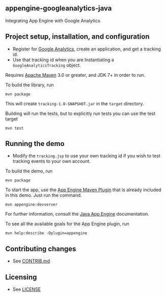 ## appengine-googleanalytics-java

Integrating App Engine with Google Analytics

## Project setup, installation, and configuration

- Register for [Google Analytics](http://www.google.com/analytics/), create
an application, and get a tracking id.
- Use that tracking id when you are Instantiating a `GoogleAnalyticsTracking` object.

Requires [Apache Maven](http://maven.apache.org) 3.0 or greater, and JDK 7+ in order to run.

To build the library, run

    mvn package

This will create `tracking-1.0-SNAPSHOT.jar` in the `target` directory.

Building will run the tests, but to explicitly run tests you can use the test target

    mvn test

## Running the demo

- Modify the `tracking.jsp` to use your own tracking id if you wish to test
tracking events to your own account. 

To build the demo, run

    mvn package

To start the app, use the [App Engine Maven Plugin](http://code.google.com/p/appengine-maven-plugin/) that is already included in this demo.  Just run the command.

    mvn appengine:devserver

For further information, consult the [Java App Engine](https://developers.google.com/appengine/docs/java/overview) documentation.

To see all the available goals for the App Engine plugin, run

    mvn help:describe -Dplugin=appengine

## Contributing changes

* See [CONTRIB.md](CONTRIB.md)

## Licensing

* See [LICENSE](LICENSE)
